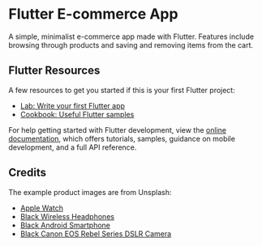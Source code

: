 # Flutter E-commerce App

A simple, minimalist e-commerce app made with Flutter. Features include browsing through products and saving and removing items from the cart.

## Flutter Resources

A few resources to get you started if this is your first Flutter project:

- [Lab: Write your first Flutter app](https://docs.flutter.dev/get-started/codelab)
- [Cookbook: Useful Flutter samples](https://docs.flutter.dev/cookbook)

For help getting started with Flutter development, view the
[online documentation](https://docs.flutter.dev/), which offers tutorials,
samples, guidance on mobile development, and a full API reference.

## Credits

The example product images are from Unsplash:

- [Apple Watch](https://unsplash.com/photos/apple-watch-at-358-HM-Y497t5CU)
- [Black Wireless Headphones](https://unsplash.com/photos/black-wireless-headphones-between-apple-keyboard-and-apple-magic-mouse-on-white-surface-YDZPdqv3FcA)
- [Black Android Smartphone](https://unsplash.com/photos/black-android-smartphone-on-white-surface-JZrebB7aHyQ)
- [Black Canon EOS Rebel Series DSLR Camera](https://unsplash.com/photos/black-canon-eos-rebel-series-dslr-camera-W2Dta_Yiwfw)
